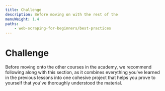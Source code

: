```yaml
---
title: Challenge
description: Before moving on with the rest of the 
menuWeight: 1.4
paths:
    - web-scraping-for-beginners/best-practices
---
```


# Challenge

Before moving onto the other courses in the academy, we recommend following along with this section, as it combines everything you've learned in the previous lessons into one cohesive project that helps you prove to yourself that you've thoroughly understood the material.

<!-- blah -->